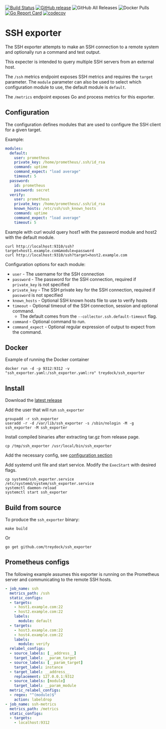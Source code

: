 [![Build Status](https://circleci.com/gh/treydock/ssh_exporter/tree/master.svg?style=shield)](https://circleci.com/gh/treydock/ssh_exporter)
[![GitHub release](https://img.shields.io/github/v/release/treydock/ssh_exporter?include_prereleases&sort=semver)](https://github.com/treydock/ssh_exporter/releases/latest)
![GitHub All Releases](https://img.shields.io/github/downloads/treydock/ssh_exporter/total)
![Docker Pulls](https://img.shields.io/docker/pulls/treydock/ssh_exporter)
[![Go Report Card](https://goreportcard.com/badge/github.com/treydock/ssh_exporter)](https://goreportcard.com/report/github.com/treydock/ssh_exporter)
[![codecov](https://codecov.io/gh/treydock/ssh_exporter/branch/master/graph/badge.svg)](https://codecov.io/gh/treydock/ssh_exporter)

# SSH exporter

The SSH exporter attempts to make an SSH connection to a remote system and optionally run a command and test output.

This expecter is intended to query multiple SSH servers from an external host.

The `/ssh` metrics endpoint exposes SSH metrics and requires the `target` parameter.
The `module` parameter can also be used to select which configuration module to use, the default module is `default`.

The `/metrics` endpoint exposes Go and process metrics for this exporter.

## Configuration

The configuration defines modules that are used to configure the SSH client for a given target.

Example:

```yaml
modules:
  default:
    user: prometheus
    private_key: /home/prometheus/.ssh/id_rsa
    command: uptime
    command_expect: "load average"
    timeout: 5
  password:
    id: prometheus
    password: secret
  verify:
    user: prometheus
    private_key: /home/prometheus/.ssh/id_rsa
    known_hosts: /etc/ssh/ssh_known_hosts
    command: uptime
    command_expect: "load average"
    timeout: 5
```

Example with curl would query host1 with the password module and host2 with the default module.

```
curl http://localhost:9310/ssh?target=host1.example.com&module=password
curl http://localhost:9310/ssh?target=host2.example.com
```

Configuration options for each module:

* `user` - The username for the SSH connection
* `password` - The password for the SSH connection, required if `private_key` is not specified
* `private_key` - The SSH private key for the SSH connection, required if `password` is not specified
* `known_hosts` - Optional SSH known hosts file to use to verify hosts
* `timeout` - Optional timeout of the SSH connection, session and optional command.
    * The default comes from the `--collector.ssh.default-timeout` flag.
* `command` - Optional command to run.
* `command_expect` - Optional regular expression of output to expect from the command.

## Docker

Example of running the Docker container

```
docker run -d -p 9312:9312 -v "ssh_exporter.yaml:/ssh_exporter.yaml:ro" treydock/ssh_exporter
```

## Install

Download the [latest release](https://github.com/treydock/ssh_exporter/releases)

Add the user that will run `ssh_exporter`

```
groupadd -r ssh_exporter
useradd -r -d /var/lib/ssh_exporter -s /sbin/nologin -M -g ssh_exporter -M ssh_exporter
```

Install compiled binaries after extracting tar.gz from release page.

```
cp /tmp/ssh_exporter /usr/local/bin/ssh_exporter
```

Add the necessary config, see [configuration section](#configuration)

Add systemd unit file and start service. Modify the `ExecStart` with desired flags.

```
cp systemd/ssh_exporter.service /etc/systemd/system/ssh_exporter.service
systemctl daemon-reload
systemctl start ssh_exporter
```

## Build from source

To produce the `ssh_exporter` binary:

```
make build
```

Or

```
go get github.com/treydock/ssh_exporter
```

## Prometheus configs

The following example assumes this exporter is running on the Prometheus server and communicating to the remote SSH hosts.

```yaml
- job_name: ssh
  metrics_path: /ssh
  static_configs:
  - targets:
    - host1.example.com:22
    - host2.example.com:22
    labels:
      module: default
  - targets:
    - host3.example.com:22
    - host4.example.com:22
    labels:
      module: verify
  relabel_configs:
  - source_labels: [__address__]
    target_label: __param_target
  - source_labels: [__param_target]
    target_label: instance
  - target_label: __address__
    replacement: 127.0.0.1:9312
  - source_labels: [module]
    target_label: __param_module
  metric_relabel_configs:
  - regex: "^(module)$"
    action: labeldrop
- job_name: ssh-metrics
  metrics_path: /metrics
  static_configs:
  - targets:
    - localhost:9312
```
